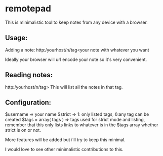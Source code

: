 remotepad
=========

This is minimalistic tool to keep notes from any device with a browser.


Usage:
-----------------------
Adding a note:
http:/yourhost/n/tag<your note with whatever you want

Ideally your browser will url encode your note so it's very convenient.

Reading notes:
-----------------------
http:/yourhost/n/tag>
This will list all the notes in that tag.

Configuration:
-----------------------
$username => your name
$strict => 1: only listed tags, 0:any tag can be created
$tags = array( tags ) => tags used for strict mode and listing, remember that this only lists links to whatever is in the $tags array whether strict is on or not.


More features will be added but i'll try to keep this minimal.

I would love to see other minimalistic contributions to this.
